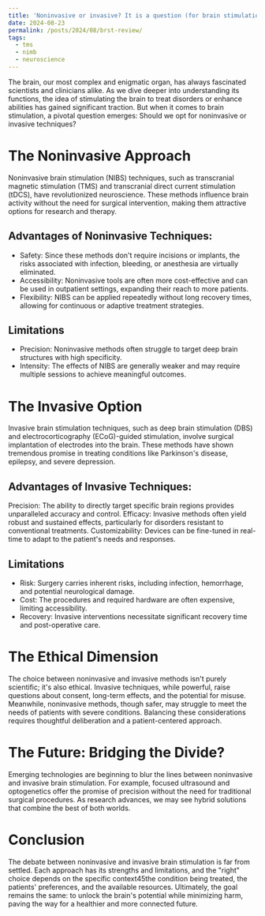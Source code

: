 ```yaml
---
title: 'Noninvasive or invasive? It is a question (for brain stimulation)'
date: 2024-08-23 
permalink: /posts/2024/08/brst-review/
tags:
  - tms
  - nimb
  - neuroscience
---
```


The brain, our most complex and enigmatic organ, has always fascinated scientists and clinicians alike. As we dive deeper into understanding its functions, the idea of stimulating the brain to treat disorders or enhance abilities has gained significant traction. But when it comes to brain stimulation, a pivotal question emerges: Should we opt for noninvasive or invasive techniques?

# The Noninvasive Approach

Noninvasive brain stimulation (NIBS) techniques, such as transcranial magnetic stimulation (TMS) and transcranial direct current stimulation (tDCS), have revolutionized neuroscience. These methods influence brain activity without the need for surgical intervention, making them attractive options for research and therapy.

## Advantages of Noninvasive Techniques:
- Safety: Since these methods don't require incisions or implants, the risks associated with infection, bleeding, or anesthesia are virtually eliminated.
- Accessibility: Noninvasive tools are often more cost-effective and can be used in outpatient settings, expanding their reach to more patients.
- Flexibility: NIBS can be applied repeatedly without long recovery times, allowing for continuous or adaptive treatment strategies.

## Limitations
- Precision: Noninvasive methods often struggle to target deep brain structures with high specificity.
- Intensity: The effects of NIBS are generally weaker and may require multiple sessions to achieve meaningful outcomes.

# The Invasive Option
Invasive brain stimulation techniques, such as deep brain stimulation (DBS) and electrocorticography (ECoG)-guided stimulation, involve surgical implantation of electrodes into the brain. These methods have shown tremendous promise in treating conditions like Parkinson's disease, epilepsy, and severe depression.

## Advantages of Invasive Techniques:
Precision: The ability to directly target specific brain regions provides unparalleled accuracy and control.
Efficacy: Invasive methods often yield robust and sustained effects, particularly for disorders resistant to conventional treatments.
Customizability: Devices can be fine-tuned in real-time to adapt to the patient's needs and responses.

## Limitations
- Risk: Surgery carries inherent risks, including infection, hemorrhage, and potential neurological damage.
- Cost: The procedures and required hardware are often expensive, limiting accessibility.
- Recovery: Invasive interventions necessitate significant recovery time and post-operative care.

# The Ethical Dimension

The choice between noninvasive and invasive methods isn't purely scientific; it's also ethical. Invasive techniques, while powerful, raise questions about consent, long-term effects, and the potential for misuse. Meanwhile, noninvasive methods, though safer, may struggle to meet the needs of patients with severe conditions. Balancing these considerations requires thoughtful deliberation and a patient-centered approach.

# The Future: Bridging the Divide?

Emerging technologies are beginning to blur the lines between noninvasive and invasive brain stimulation. For example, focused ultrasound and optogenetics offer the promise of precision without the need for traditional surgical procedures. As research advances, we may see hybrid solutions that combine the best of both worlds.

# Conclusion
The debate between noninvasive and invasive brain stimulation is far from settled. Each approach has its strengths and limitations, and the "right" choice depends on the specific context45the condition being treated, the patients' preferences, and the available resources. Ultimately, the goal remains the same: to unlock the brain's potential while minimizing harm, paving the way for a healthier and more connected future.



